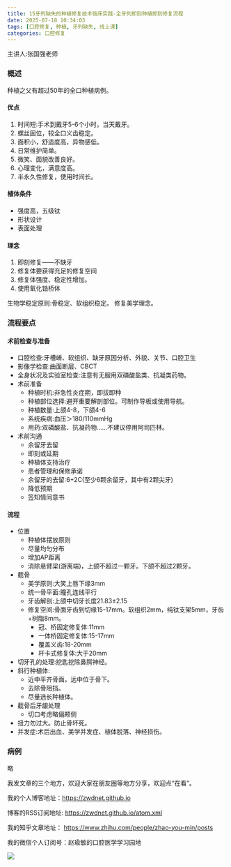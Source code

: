 ```yaml
---
title: 15牙列缺失的种植修复技术临床实践-全牙列即刻种植即刻修复流程
date: 2025-07-18 10:34:03
tags: [口腔修复, 种植, 牙列缺失, 线上课]
categories: 口腔修复
---
```

主讲人:张国强老师
### 概述
种植之父有超过50年的全口种植病例。
#### 优点
1. 时间短:手术到戴牙5-6个小时。当天戴牙。
2. 螺丝固位，较全口义齿稳定。
3. 面积小，舒适度高，异物感低。
4. 日常维护简单。
5. 微笑、面貌改善良好。
6. 心理变化，满意度高。
7. 半永久性修复，使用时间长。

#### 植体条件
- 强度高，五级钛
- 形状设计
- 表面处理

#### 理念
1. 即刻修复——不缺牙
2. 修复体要获得充足的修复空间
3. 修复体强度、稳定性增加。
4. 使用氧化锆桥体

生物学稳定原则:骨稳定、软组织稳定。
修复美学理念。
### 流程要点
####  术前检查与准备
- 口腔检查:牙槽嵴、软组织、缺牙原因分析、外貌、关节、口腔卫生
- 影像学检查:曲面断层、CBCT
- 全身状况及实验室检查:注意有无服用双磷酸盐类、抗凝类药物。
- 术前准备
    - 种植时机:非急性炎症期，即拔即种
    - 种植部位选择:避开重要解剖部位。可制作导板或使用导航。
    - 种植数量:上颌4-8，下颌4-6
    - 系统疾病:血压＞180/110mmHg
    - 用药:双磷酸盐、抗凝药物……不建议停用阿司匹林。
- 术前沟通
    - 余留牙去留
    - 即刻或延期
    - 种植体支持治疗
    - 患者管理和保修承诺
    - 余留牙的去留:6+2C(至少6颗余留牙，其中有2颗尖牙)
    - 降低预期
    - 签知情同意书
#### 流程
- 位置
    - 种植体摆放原则
    - 尽量均匀分布
    - 增加AP距离
    - 消除悬臂梁(游离端)，上颌不超过一颗牙。下颌不超过2颗牙。
- 截骨
    - 美学原则:大笑上唇下缘3mm
    - 统一骨平面:瞳孔连线平行
    - 牙齿解剖:上颌中切牙长度21.83±2.15
    - 修复空间:骨面牙齿到切缘15-17mm。软组织2mm，纯钛支架5mm，牙齿+树脂8mm。
	    - 冠、桥固定修复体:11mm
	    - 一体桥固定修复体:15-17mm
	    - 覆盖义齿:18-20mm
	    - 杆卡式修复体:大于20mm
- 切牙孔的处理:挖匙挖除鼻腭神经。
- 斜行种植体:
    - 近中平齐骨面，远中位于骨下。
    - 去除骨阻挡。
    - 尽量选长种植体。
- 截骨后牙龈处理
    - 切口考虑略偏颊侧
- 扭力勿过大。防止骨坏死。
- 并发症:术后出血、美学并发症、植体脱落、神经损伤。

### 病例
略




我发文章的三个地方，欢迎大家在朋友圈等地方分享，欢迎点“在看”。

我的个人博客地址：https://zwdnet.github.io

博客的RSS订阅地址: https://zwdnet.github.io/atom.xml

我的知乎文章地址： https://www.zhihu.com/people/zhao-you-min/posts

我的微信个人订阅号：赵瑜敏的口腔医学学习园地

![](https://zymblog-1258069789.cos.ap-chengdu.myqcloud.com/other/wx.jpg)

